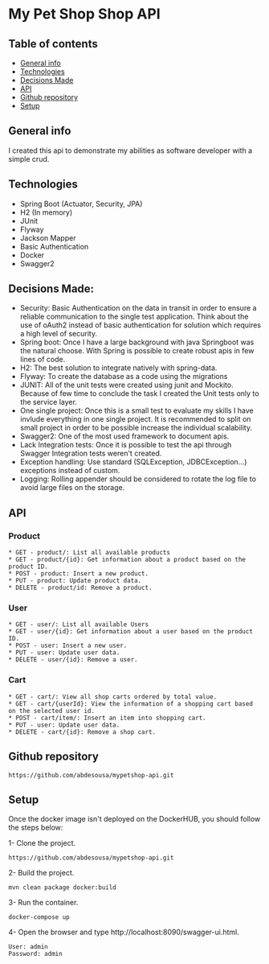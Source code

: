 # My Pet Shop Shop API
## Table of contents
* [General info](#general-info)
* [Technologies](#technologies)
* [Decisions Made](#decisions-made)
* [API](#api)
* [Github repository](#github-repository)
* [Setup](#setup)

## General info
I created this api to demonstrate my abilities as software developer with a simple crud.

## Technologies

* Spring Boot (Actuator, Security, JPA)
* H2 (In memory)
* JUnit
* Flyway
* Jackson Mapper
* Basic Authentication
* Docker
* Swagger2

## Decisions Made:
* Security: Basic Authentication on the data in transit in order to ensure a reliable communication to the single test application. Think about the use of oAuth2 instead of basic authentication for 
solution which requires a high level of security.  
* Spring boot: Once I have a large background with java Springboot was the natural choose. With Spring is possible to create robust apis in few lines of code.
* H2: The best solution to integrate natively with spring-data.
* Flyway: To create the database as a code using the migrations 
* JUNIT: All of the unit tests were created using junit and Mockito. Because of few time to conclude the task I created the Unit tests only to the service layer.
* One single project: Once this is a small test to evaluate my skills I have invlude everything in one single project. It is recommended to split on small project in order to be possible increase the individual scalability. 
* Swagger2: One of the most used framework to document apis.
* Lack Integration tests: Once it is possible to test the api through Swagger Integration tests weren't created.
* Exception handling: Use standard (SQLException, JDBCException...) exceptions instead of custom. 
* Logging: Rolling appender should be considered to rotate the log file to avoid large files on the storage.


## API
### Product

```
* GET - product/: List all available products 
* GET - product/{id}: Get information about a product based on the product ID.
* POST - product: Insert a new product.
* PUT - product: Update product data.
* DELETE - product/id: Remove a product.
```
### User
```
* GET - user/: List all available Users 
* GET - user/{id}: Get information about a user based on the product ID.
* POST - user: Insert a new user.
* PUT - user: Update user data.
* DELETE - user/{id}: Remove a user.
```
### Cart
```
* GET - cart/: View all shop carts ordered by total value. 
* GET - cart/{userId}: View the information of a shopping cart based on the selected user id.
* POST - cart/item/: Insert an item into shopping cart.
* PUT - user: Update user data.
* DELETE - cart/{id}: Remove a shop cart.  
```

## Github repository

```
https://github.com/abdesousa/mypetshop-api.git
```


## Setup
Once the docker image isn't deployed on the DockerHUB, you should follow the steps below:

1- Clone the project.

```
https://github.com/abdesousa/mypetshop-api.git
```
2- Build the project. 

```
mvn clean package docker:build
```

3- Run the container.

```
docker-compose up
```

4- Open the browser and type http://localhost:8090/swagger-ui.html.

```
User: admin
Password: admin
```



